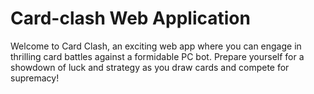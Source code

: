 # Card-clash Web Application
 Welcome to Card Clash, an exciting web app where you can engage in thrilling card battles against a formidable PC bot. Prepare yourself for a showdown of luck and strategy as you draw cards and compete for supremacy!


